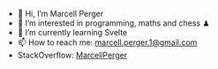 - 👋 Hi, I’m  Marcell Perger
- 👀 I’m interested in programming, maths and chess ♟
- 🌱 I’m currently learning Svelte
- 📫 How to reach me: marcell.perger.1@gmail.com
- StackOverflow: [MarcellPerger](https://stackoverflow.com/users/19115554/marcellperger)

<!---
MarcellPerger1/MarcellPerger1 is a ✨ special ✨ repository because its `README.md` (this file) appears on your GitHub profile.
You can click the Preview link to take a look at your changes.
--->
